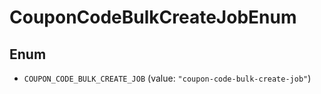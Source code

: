 # CouponCodeBulkCreateJobEnum

## Enum

* `COUPON_CODE_BULK_CREATE_JOB` (value: `"coupon-code-bulk-create-job"`)
